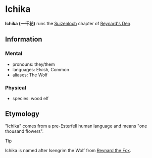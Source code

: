 # Ichika

**Ichika (一千花)** runs the [Suizenloch](../../../societies/esterfell-accord/suizenloch/) chapter of [Reynard's Den](../).

## Information

### Mental

- pronouns: they/them
- languages: Elvish, Common
- aliases: The Wolf

### Physical

- species: wood elf

## Etymology

"Ichika" comes from a pre-Esterfell human language and means "one thousand flowers".

> [!TIP]
> Ichika is named after Isengrim the Wolf from [Reynard the Fox](https://en.wikipedia.org/wiki/Reynard_the_Fox).

